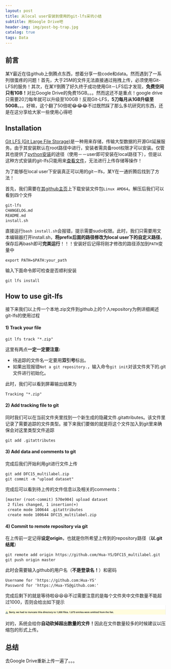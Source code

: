 ```yaml
---
layout: post
title: 从local user安装到使用的git-lfs采坑小结
subtitle: 用Google Drive吧
header-img: img/post-bg-trap.jpg 
catalog: true
tags: Data
---
```


## 前言
某Y最近在往github上倒腾点东西，想着分享一些code和data。然而遇到了一系列很蛋疼的问题！首先，大于25M的文件无法直接通过拖拽上传，必须使用Git-LFS的服务！其次，在某Y倒腾了好久终于成功使用Git－LFS后才发现，<strong>免费空间只有1GB！</strong>对比Google Drive的免费15GB。。。然而这还不是重点！google drive只需要20刀每年就可以升级至100GB！反观Git-LFS，<strong>5刀每月从1GB升级至50GB</strong>。。。好嘛，这个翻了50倍呢😂😂😂不过既然踩了那么多坑研究的东西，还是在这分享给大家一些使用心得吧

## Installation

[Git LFS (Git Large File Storage)](https://git-lfs.github.com/)是一种用来存储，传输大型数据的开源Git延展服务。由于其安装默认在root路径中进行，安装者需具备root权限才可以安装。仅管其也提供了[python安装](https://packagecloud.io/github/git-lfs/install#bash-python)的途径（使用－－user即可安装在local路径下），但是以这种方式安装的git-lfs只能用来[查看文件](
https://pypi.org/project/git-lfs/)，无法进行上传存储等操作！

为了能够在local user下安装真正可以用的git－lfs，某Y在一通折腾后找到了方法！

首先，我们需要在[其github主页](https://github.com/git-lfs/git-lfs/releases/tag/v2.7.2)上下载安装文件包```Linux AMD64```。解压后我们可以看到四个文件
```
git-lfs
CHANGELOG.md
README.md
install.sh
```

直接运行```bash install.sh```会报错，提示需要sudo权限。此时，我们只需要用文本编辑器打开install.sh，<strong>将prefix后面的路径修改为local user下的自定义路径</strong>，保存后再bash即可<strong>完美运行</strong>！！！安装好后记得将刚才修改的路径添加到```PATH```变量中
```
export PATH=$PATH:your_path
```

输入下面命令即可检查是否顺利安装
```
git lfs install
```

## How to use git-lfs

接下来我们以上传一个本地.zip文件到github上的个人repository为例详细阐述git-lfs的使用过程

#### 1) Track your file

```
git lfs track "*.zip"
```

这里有两点<strong>一定一定要注意:</strong>
* 待追踪的文件名一定要用<strong>双引号</strong>标出。
* 如果出现报错```Not a git repository.```，输入命令```git init```对该文件夹下的.git文件进行初始化。

此时，我们可以看到屏幕输出结果为
```
Tracking "*.zip"
```

#### 2) Add tracking file to git
同时我们可以在当前文件夹里找到一个新生成的隐藏文件.gitattributes。该文件里记录了需要追踪的文件类型。接下来我们要做的就是将这个文件加入到git里来确保会对这里类型文件追踪
```
git add .gitattributes
```

#### 3) Add data and comments to git
完成后我们开始利用git进行文件上传
```
git add DFC15_multilabel.zip
git commit -m "upload dataset"
```

完成后可以看到待上传的文件信息以及相关的comments：
```
[master (root-commit) 570e904] upload dataset
 2 files changed, 1 insertion(+)
 create mode 100644 .gitattributes
 create mode 100644 DFC15_multilabel.zip
```

#### 4) Commit to remote repository via git
在上传前一定记得<strong>设定origin</strong>，也就是你所希望上传到的repository路径（<strong>以.git结尾</strong>）
```
git remote add origin https://github.com/Hua-YS/DFC15_multilabel.git
git push origin master
```

此时会需要输入github的用户名（<strong>不是登录名！</strong>）和密码
```
Username for 'https://github.com:Hua-YS'
Password for 'https://Hua-YS@github.com:'
```

完成后剩下的就是等待啦😆😆😆不过需要注意的是每个文件夹中文件数量不能超过1000，否则会给出如下提示
<img src="/img/post-gl-limit-nb.jpg" width="1000"/>

对的，系统会给你<strong>自动砍掉超出数量的文件！</strong>因此在文件数量较多的时候建议以压缩包的形式上传。

## 总结

去Google Drive重新上传一遍了。。。


